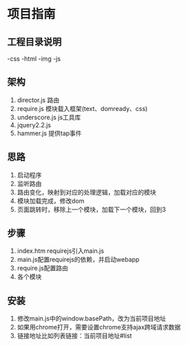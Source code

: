 #  项目指南

##  工程目录说明
  -css
  -html
  -img
  -js

##  架构
1.	director.js 路由
2.	require.js	 模块载入框架(text、domready、css)
3.	underscore.js js工具库
4.	jquery2.2.js
5.	hammer.js 提供tap事件

##  思路
1.	启动程序
2.	监听路由
3.	路由变化，映射到对应的处理逻辑，加载对应的模块
4.	模块加载完成，修改dom
5.	页面跳转时，移除上一个模块，加载下一个模块，回到3

##  步骤
1.  index.htm
    requirejs引入main.js
2.  main.js配置requirejs的依赖，并启动webapp
3.  require.js配置路由
4.  各个模块

##  安装

1.  修改main.js中的window.basePath，改为当前项目地址
2.	如果用chrome打开，需要设置chrome支持ajax跨域请求数据
3.	链接地址比如列表链接：当前项目地址#list
